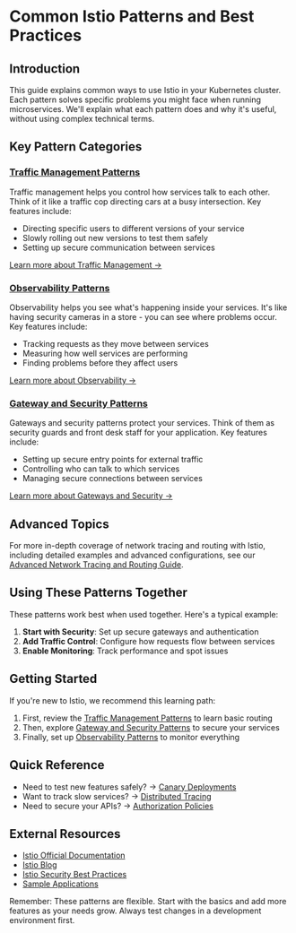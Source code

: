 # Common Istio Patterns and Best Practices

## Introduction
This guide explains common ways to use Istio in your Kubernetes cluster. Each pattern solves specific problems you might face when running microservices. We'll explain what each pattern does and why it's useful, without using complex technical terms.

## Key Pattern Categories

### [Traffic Management Patterns](traffic-management-patterns.md)
Traffic management helps you control how services talk to each other. Think of it like a traffic cop directing cars at a busy intersection. Key features include:
- Directing specific users to different versions of your service
- Slowly rolling out new versions to test them safely
- Setting up secure communication between services

[Learn more about Traffic Management →](traffic-management-patterns.md)

### [Observability Patterns](observability-patterns.md)
Observability helps you see what's happening inside your services. It's like having security cameras in a store - you can see where problems occur. Key features include:
- Tracking requests as they move between services
- Measuring how well services are performing
- Finding problems before they affect users

[Learn more about Observability →](observability-patterns.md)

### [Gateway and Security Patterns](gateway-and-security-patterns.md)
Gateways and security patterns protect your services. Think of them as security guards and front desk staff for your application. Key features include:
- Setting up secure entry points for external traffic
- Controlling who can talk to which services
- Managing secure connections between services

[Learn more about Gateways and Security →](gateway-and-security-patterns.md)

## Advanced Topics
For more in-depth coverage of network tracing and routing with Istio, including detailed examples and advanced configurations, see our [Advanced Network Tracing and Routing Guide](../advanced-topics/istio-network-tracing-and-routing.md).

## Using These Patterns Together

These patterns work best when used together. Here's a typical example:

1. **Start with Security**: Set up secure gateways and authentication
2. **Add Traffic Control**: Configure how requests flow between services
3. **Enable Monitoring**: Track performance and spot issues

## Getting Started

If you're new to Istio, we recommend this learning path:

1. First, review the [Traffic Management Patterns](traffic-management-patterns.md) to learn basic routing
2. Then, explore [Gateway and Security Patterns](gateway-and-security-patterns.md) to secure your services
3. Finally, set up [Observability Patterns](observability-patterns.md) to monitor everything

## Quick Reference
- Need to test new features safely? → [Canary Deployments](traffic-management-patterns.md#canary-deployments)
- Want to track slow services? → [Distributed Tracing](observability-patterns.md#distributed-tracing-integration)
- Need to secure your APIs? → [Authorization Policies](gateway-and-security-patterns.md#authorization-policies)

## External Resources
- [Istio Official Documentation](https://istio.io/latest/docs/)
- [Istio Blog](https://istio.io/latest/blog/)
- [Istio Security Best Practices](https://istio.io/latest/docs/ops/best-practices/security/)
- [Sample Applications](https://istio.io/latest/docs/examples/)

Remember: These patterns are flexible. Start with the basics and add more features as your needs grow. Always test changes in a development environment first.